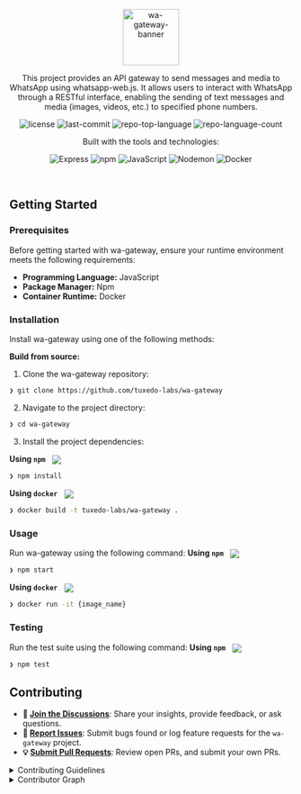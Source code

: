 <p align="center">
	<img src="https://wwebjs.dev/images/logo.png" alt="wa-gateway-banner" width="100">
</p>
<p align="center">
	This project provides an API gateway to send messages and media to WhatsApp using whatsapp-web.js. It allows users to interact with WhatsApp through a RESTful interface, enabling the sending of text messages and media (images, videos, etc.) to specified phone numbers.
</p>
<p align="center">
	<img src="https://img.shields.io/github/license/tuxedo-labs/wa-gateway?style=flat&logo=opensourceinitiative&logoColor=white&color=0080ff" alt="license">
	<img src="https://img.shields.io/github/last-commit/tuxedo-labs/wa-gateway?style=flat&logo=git&logoColor=white&color=0080ff" alt="last-commit">
	<img src="https://img.shields.io/github/languages/top/tuxedo-labs/wa-gateway?style=flat&color=0080ff" alt="repo-top-language">
	<img src="https://img.shields.io/github/languages/count/tuxedo-labs/wa-gateway?style=flat&color=0080ff" alt="repo-language-count">
</p>
<p align="center">Built with the tools and technologies:</p>
<p align="center">
	<img src="https://img.shields.io/badge/Express-000000.svg?style=flat&logo=Express&logoColor=white" alt="Express">
	<img src="https://img.shields.io/badge/npm-CB3837.svg?style=flat&logo=npm&logoColor=white" alt="npm">
	<img src="https://img.shields.io/badge/JavaScript-F7DF1E.svg?style=flat&logo=JavaScript&logoColor=black" alt="JavaScript">
	<img src="https://img.shields.io/badge/Nodemon-76D04B.svg?style=flat&logo=Nodemon&logoColor=white" alt="Nodemon">
	<img src="https://img.shields.io/badge/Docker-2496ED.svg?style=flat&logo=Docker&logoColor=white" alt="Docker">
</p>
<br>

##  Getting Started

###  Prerequisites

Before getting started with wa-gateway, ensure your runtime environment meets the following requirements:

- **Programming Language:** JavaScript
- **Package Manager:** Npm
- **Container Runtime:** Docker


###  Installation

Install wa-gateway using one of the following methods:

**Build from source:**

1. Clone the wa-gateway repository:
```sh
❯ git clone https://github.com/tuxedo-labs/wa-gateway
```

2. Navigate to the project directory:
```sh
❯ cd wa-gateway
```

3. Install the project dependencies:


**Using `npm`** &nbsp; [<img align="center" src="https://img.shields.io/badge/npm-CB3837.svg?style={badge_style}&logo=npm&logoColor=white" />](https://www.npmjs.com/)

```sh
❯ npm install
```


**Using `docker`** &nbsp; [<img align="center" src="https://img.shields.io/badge/Docker-2CA5E0.svg?style={badge_style}&logo=docker&logoColor=white" />](https://www.docker.com/)

```sh
❯ docker build -t tuxedo-labs/wa-gateway .
```




###  Usage
Run wa-gateway using the following command:
**Using `npm`** &nbsp; [<img align="center" src="https://img.shields.io/badge/npm-CB3837.svg?style={badge_style}&logo=npm&logoColor=white" />](https://www.npmjs.com/)

```sh
❯ npm start
```


**Using `docker`** &nbsp; [<img align="center" src="https://img.shields.io/badge/Docker-2CA5E0.svg?style={badge_style}&logo=docker&logoColor=white" />](https://www.docker.com/)

```sh
❯ docker run -it {image_name}
```


###  Testing
Run the test suite using the following command:
**Using `npm`** &nbsp; [<img align="center" src="https://img.shields.io/badge/npm-CB3837.svg?style={badge_style}&logo=npm&logoColor=white" />](https://www.npmjs.com/)

```sh
❯ npm test
```

##  Contributing

- **💬 [Join the Discussions](https://github.com/tuxedo-labs/wa-gateway/discussions)**: Share your insights, provide feedback, or ask questions.
- **🐛 [Report Issues](https://github.com/tuxedo-labs/wa-gateway/issues)**: Submit bugs found or log feature requests for the `wa-gateway` project.
- **💡 [Submit Pull Requests](https://github.com/tuxedo-labs/wa-gateway/blob/main/CONTRIBUTING.md)**: Review open PRs, and submit your own PRs.

<details closed>
<summary>Contributing Guidelines</summary>

1. **Fork the Repository**: Start by forking the project repository to your github account.
2. **Clone Locally**: Clone the forked repository to your local machine using a git client.
   ```sh
   git clone https://github.com/tuxedo-labs/wa-gateway
   ```
3. **Create a New Branch**: Always work on a new branch, giving it a descriptive name.
   ```sh
   git checkout -b new-feature-x
   ```
4. **Make Your Changes**: Develop and test your changes locally.
5. **Commit Your Changes**: Commit with a clear message describing your updates.
   ```sh
   git commit -m 'Implemented new feature x.'
   ```
6. **Push to github**: Push the changes to your forked repository.
   ```sh
   git push origin new-feature-x
   ```
7. **Submit a Pull Request**: Create a PR against the original project repository. Clearly describe the changes and their motivations.
8. **Review**: Once your PR is reviewed and approved, it will be merged into the main branch. Congratulations on your contribution!.
</details>

<details closed>
<summary>Contributor Graph</summary>
<br>
<p align="left">
   <a href="https://github.com{/tuxedo-labs/wa-gateway/}graphs/contributors">
      <img src="https://contrib.rocks/image?repo=tuxedo-labs/wa-gateway">
   </a>
</p>
</details>
